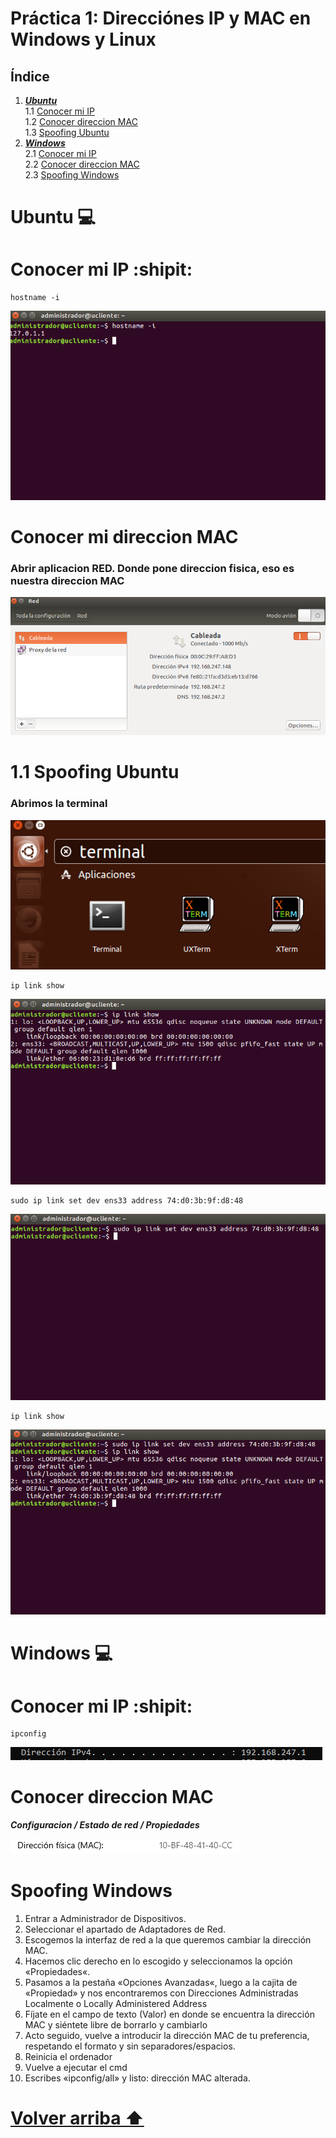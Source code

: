 <div id='id100' />

# Práctica 1: Direcciónes IP y MAC en Windows y Linux

 ## **Índice**
 1. [***Ubuntu***](#id1)  
 1.1 [Conocer mi IP](#id2)  
 1.2 [Conocer direccion MAC](#id3)  
 1.3 [Spoofing Ubuntu](#id4)  
 2. [***Windows***](#id5)  
 2.1 [Conocer mi IP](#id44)  
 2.2 [Conocer direccion MAC](#id45)  
 2.3 [Spoofing Windows](#id46)



<div id='id1' />

# Ubuntu :computer:



<div id='id2' />

# Conocer mi IP :shipit:

```
hostname -i
```
![image](img/img1.png)

<div id='id3' />

# Conocer mi direccion MAC
### Abrir aplicacion RED. Donde pone direccion fisica, eso es nuestra direccion MAC
![image](img/img2.png)


<div id='id4' />

# 1.1 Spoofing Ubuntu

### Abrimos la terminal
![image](img/img3.png)

```
ip link show
```
![image](img/img4.png)


```
sudo ip link set dev ens33 address 74:d0:3b:9f:d8:48
```
![image](img/img5.png)


```
ip link show
```
![image](img/img6.png)



<div id='id5' />

# Windows :computer:


<div id='id44' />

# Conocer mi IP :shipit:

```
ipconfig
```
![image](img/img7.png)



<div id='id45' />

# Conocer direccion MAC
***Configuracion / Estado de red / Propiedades***  

![image](img/Captura.PNG)



# Spoofing Windows
1. Entrar a Administrador de Dispositivos.  
2. Seleccionar el apartado de Adaptadores de Red.  
3. Escogemos la interfaz de red a la que queremos cambiar la dirección MAC.  
4. Hacemos clic derecho en lo escogido y seleccionamos la opción «Propiedades«.  
5. Pasamos a la pestaña «Opciones Avanzadas«, luego a la cajita de «Propiedad» y nos encontraremos con Direcciones Administradas Localmente o Locally Administered Address  
6. Fíjate en el campo de texto (Valor) en donde se encuentra la dirección MAC y siéntete libre de borrarlo y cambiarlo  
7. Acto seguido, vuelve a introducir la dirección MAC de tu preferencia, respetando el formato y sin separadores/espacios.  
8. Reinicia el ordenador  
9. Vuelve a ejecutar el cmd  
10. Escribes «ipconfig/all» y listo: dirección MAC alterada.  


<div id='id46' />

# [Volver arriba ⬆️](#id100)  

